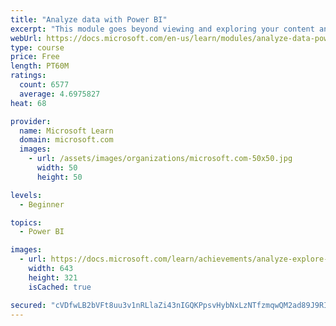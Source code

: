 ```yaml
---
title: "Analyze data with Power BI"
excerpt: "This module goes beyond viewing and exploring your content and explains how to interact with it by working with reports and dashboards to uncover and share new business insights."
webUrl: https://docs.microsoft.com/en-us/learn/modules/analyze-data-power-bi/
type: course
price: Free
length: PT60M
ratings:
  count: 6577
  average: 4.6975827
heat: 68

provider:
  name: Microsoft Learn
  domain: microsoft.com
  images:
    - url: /assets/images/organizations/microsoft.com-50x50.jpg
      width: 50
      height: 50

levels:
  - Beginner

topics:
  - Power BI

images:
  - url: https://docs.microsoft.com/learn/achievements/analyze-explore-data-power-bi-social.png
    width: 643
    height: 321
    isCached: true

secured: "cVDfwLB2bVFt8uu3v1nRLlaZi43nIGQKPpsvHybNxLzNTfzmqwQM2ad89J9RISgUbIrQ4g9LPOGe3oWSI3TN9gWVt9lM2jbbUlBncf3g8pVV68YadJcJg/d6X7mBCSAM3gklShOyd9mFfFK27Qv7oXbwis7zuustQ2Q1WmnKltVWj/k9ZS6h2kSM0tx+LvBHAItohp3v0b3h3OuWm7rIiLyHVyiOpxU94KApFdUZrbERTBb89QLh5hYdIr7wBHxODrI8vivJSLFY9kdB5Qwsr6iO+8atssp/nDRVIFIz2XOhc/fwTBmy5lAC8Wmg1XD1cp3zIqyAF/PoZFXACx+FuKgHJeF8GrKALucSHZkqy6IXnOkjQvQJiujiHMqL4E6ODtHvi+Ok4kM/Lq9iicrE+PkLXK2BfBYqOkKdhQQuG6k=;hX93XXZRywwx/gObMkHWYA=="
---
```


